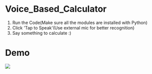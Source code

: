 # Voice_Based_Calculator

1. Run the Code(Make sure all the modules are installed with Python)
2. Click 'Tap to Speak'(Use external mic for better recognition)
3. Say something to calculate :)

# Demo

![](https://im7.ezgif.com/tmp/ezgif-7-306deaadca22.gif)
